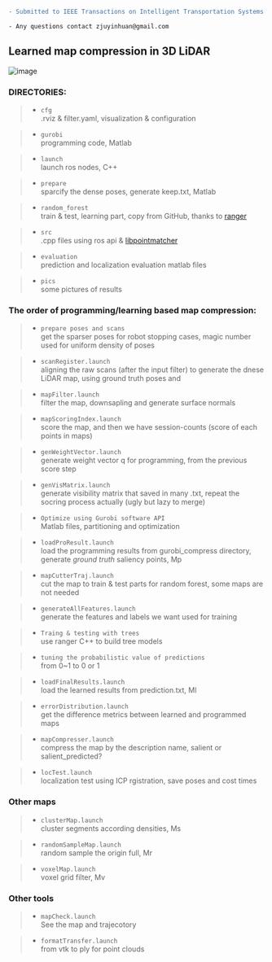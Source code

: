 ```diff
- Submitted to IEEE Transactions on Intelligent Transportation Systems
```

```
- Any questions contact zjuyinhuan@gmail.com
```

## Learned map compression in 3D LiDAR

![image](https://github.com/ZJUYH/map_compression/blob/master/pics/system.png)

### DIRECTORIES:

> + `cfg`  
.rviz & filter.yaml, visualization & configuration

> + `gurobi`  
programming code, Matlab

> + `launch`  
launch ros nodes, C++

> + `prepare`  
sparcify the dense poses, generate keep.txt, Matlab

> + `random_forest`  
train & test, learning part, copy from GitHub, thanks to [ranger](https://github.com/your/project/tags)

> + `src`  
.cpp files using ros api & [libpointmatcher](https://github.com/ethz-asl/libpointmatcher)

> + `evaluation`  
prediction and localization evaluation matlab files

> + `pics`  
some pictures of results

### The order of programming/learning based map compression:

> + `prepare poses and scans`  
get the sparser poses for robot stopping cases, magic number used for uniform density of poses

> + `scanRegister.launch`  
aligning the raw scans (after the input filter) to generate the dnese LiDAR map, using ground truth poses and 

> + `mapFilter.launch`  
filter the map, downsapling and generate surface normals

> + `mapScoringIndex.launch`  
score the map, and then we have session-counts (score of each points in maps)

> + `genWeightVector.launch`  
generate weight vector q for programming, from the previous score step

> + `genVisMatrix.launch`  
generate visibility matrix that saved in many .txt, repeat the socring process actually (ugly but lazy to merge)

> + `Optimize using Gurobi software API`  
Matlab files, partitioning and optimization

> + `loadProResult.launch`  
load the programming results from gurobi_compress directory, generate *ground truth* saliency points, Mp

> + `mapCutterTraj.launch`  
cut the map to train & test parts for random forest, some maps are not needed

> + `generateAllFeatures.launch`  
generate the features and labels we want used for training

> + `Traing & testing with trees`  
use ranger C++ to build tree models

> + `tuning the probabilistic value of predictions`  
from 0~1 to 0 or 1

> + `loadFinalResults.launch`  
load the learned results from prediction.txt, Ml

> + `errorDistribution.launch`  
get the difference metrics between learned and programmed maps 

> + `mapCompresser.launch`  
compress the map by the description name, salient or salient_predicted?	

> + `locTest.launch`  
localization test using ICP rgistration, save poses and cost times

### Other maps

> + `clusterMap.launch`  
cluster segments according densities, Ms

> + `randomSampleMap.launch`  
random sample the origin full, Mr

> + `voxelMap.launch`  
voxel grid filter, Mv

### Other tools

> + `mapCheck.launch`  
See the map and trajecotory

> + `formatTransfer.launch`  
from vtk to ply for point clouds
   
